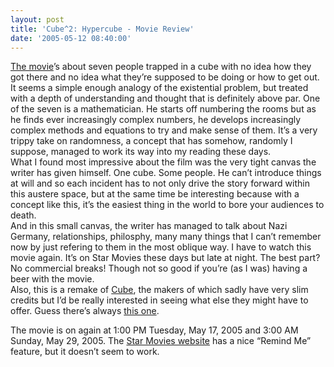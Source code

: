 ```yaml
---
layout: post
title: 'Cube^2: Hypercube - Movie Review'
date: '2005-05-12 08:40:00'
---
```


<a href="http://imdb.com/title/tt0285492/" target="_blank">The movie</a>&rsquo;s about seven people trapped in a cube with no idea how they got there and no idea what they&rsquo;re supposed to be doing or how to get out. It seems a simple enough analogy of the existential problem, but treated with a depth of understanding and thought that is definitely above par. One of the seven is a mathematician. He starts off numbering the rooms but as he finds ever increasingly complex numbers, he develops increasingly complex methods and equations to try and make sense of them. It&rsquo;s a very trippy take on randomness, a concept that has somehow, randomly I suppose, managed to work its way into my reading these days.<br/>
 What I found most impressive about the film was the very tight canvas the writer has given himself. One cube. Some people. He can&rsquo;t introduce things at will and so each incident has to not only drive the story forward within this austere space, but at the same time be interesting because with a concept like this, it&rsquo;s the easiest thing in the world to bore your audiences to death.<br/>
 And in this small canvas, the writer has managed to talk about Nazi Germany, relationships, philosphy, many many things that I can&rsquo;t remember now by just refering to them in the most oblique way. I have to watch this movie again. It&rsquo;s on Star Movies these days but late at night. The best part? No commercial breaks! Though not so good if you&rsquo;re (as I was) having a beer with the movie.<br/>
Also, this is a remake of <a href="http://imdb.com/title/tt0123755/" target="_blank">Cube</a>, the makers of which sadly have very slim credits but I&rsquo;d be really interested in seeing what else they might have to offer. Guess there&rsquo;s always <a href="http://imdb.com/title/tt0377713/" target="_blank">this one</a>.

The movie is on again at 1:00 PM Tuesday, May 17, 2005 and 3:00 AM Sunday, May 29, 2005. The <a href="http://starmovies.indya.com" target="_blank">Star Movies website</a> has a nice &ldquo;Remind Me&rdquo; feature, but it doesn&rsquo;t seem to work.